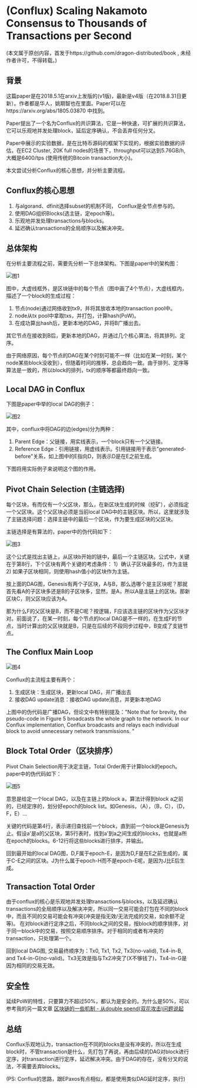 # (Conflux) Scaling Nakamoto Consensus to Thousands of Transactions per Second

(本文属于原创内容，首发于https://github.com/dragon-distributed/book , 未经作者许可，不得转载。)  

## 背景

这篇paper是在2018.5.1在arxiv上发版的(v1版)，最新是v4版（在2018.8.31日更新）。作者都是华人，姚期智也在里面。Paper可以在https://arxiv.org/abs/1805.03870 中找到。  

Paper提出了一个名为Conflux的共识算法，它是一种快速，可扩展的共识算法，它可以乐观地并发处理block，延后定序确认，不会丢弃任何分叉。  

Paper中展示的实验数据，是在比特币源码的框架下实现的，根据实验数据的评估，在EC2 Cluster, 20K full nodes的场景下，throughput可以达到5.76GB/h, 大概是6400/tps (使用传统的Bitcoin transaction大小)。

本文尝试分析Conflux的核心思想，并分析主要流程。

## Conflux的核心思想

1) 与algorand、dfinit选择subset的机制不同， Conflux是全节点参与的。  
2) 使用DAG组织Blocks(选主链，定epoch等)。  
3) 乐观地并发处理transactions与blocks。  
4) 延迟确认transactions的全局顺序以及解决冲突。  

## 总体架构

在分析主要流程之前，需要先分析一下总体架构。下图是paper中的架构图：  

![图1](https://longdandan-1256672193.cos.ap-guangzhou.myqcloud.com/article/blockchain/3.architecture.jpg)

图中，大虚线框外，是区块链中的每个节点（图中画了4个节点），大虚线框内，描述了一个block的生成过程：
1) 节点(node)通过网络收到tx9，并将其放收本地的transaction pool中。  
2) node从tx pool中拿取txs，并打包，计算hash(PoW)。  
3) 在成功算出hash后，更新本地的DAG，并将B广播出去。    

其它节点在接收到B后，更新本地的DAG，并通过几个核心算法，将其排列、定序。  

由于网络原因，每个节点的DAG在某个时刻可能不一样（比如在某一时刻，某个node某些block没收到），但随着时间的推移，总会趋向一致。由于排列、定序等算法是一致的，所以block的排列，tx的顺序等都最终趋向一致。  

## Local DAG in Conflux

下图是paper中举的local DAG的例子：  

![图2](https://longdandan-1256672193.cos.ap-guangzhou.myqcloud.com/article/blockchain/3.local-DAG.jpg)

其中，conflux中将DAG的边(edges)分为两种：
1) Parent Edge：父链接，用实线表示，一个block只有一个父链接。
2) Reference Edge：引用链接，用虚线表示。引用链接用于表示"generated-before"关系，如上图中的E指向D，则表示D是在E之前生成。

下图将用实际例子来说明这个图的作用。

## Pivot Chain Selection (主链选择)

每个区块，有而仅有一个父区块，那么，在新区块生成的时候（挖矿），必须指定一个父区块。这个父区块必须是当前local DAG中的主链区块。所以，这里就涉及了主链选择问题：选择主链中的最后一个区块，作为要生成区块的父区块。

主链选择是有算法的，paper中的伪代码如下：

![图3](https://longdandan-1256672193.cos.ap-guangzhou.myqcloud.com/article/blockchain/3.pivot.jpg)

这个公式是找出主链上，从区块b开始的链中，最后一个主链区块。公式中，关键在于第8行，下个区块有两个关键的考虑条件：
1）确认子区块最多的，作为主链
2) 如果子区块相同，则使用hash值小的区块作为主链。

按上面的DAG图，Genesis有两个子区块，A与B，那么选哪个是主区块呢？那就首先看A的子区块多还是B的子区块多，显然，是A，所以A是主链上的区块。那新区块C，则父区块应该为A。  

那为什么F的父区块是B，而不是C呢？按逻辑，F应该选主链的区块作为父区块才对。前面说了，在某一时刻，每个节点的local DAG是不一样的，在生成F的节点，当时计算出的父区块就是B，只是在后续的不段同步过程中，B变成了支链节点。


## The Conflux Main Loop

![图4](https://longdandan-1256672193.cos.ap-guangzhou.myqcloud.com/article/blockchain/3.main-loop.jpg)

Conflux的主流程主要有两个：  
1) 生成区块：生成区块，更新local DAG，并广播出去
2) 接收DAG update消息：接收DAG update消息，并更新本地DAG

上图中的伪代码是广播DAG，但论文中有特别提及："Note that for brevity, the pseudo-code in Figure 5 broadcasts the whole graph to the network. In our Conflux implementation, Conflux broadcasts and relays each individual block to avoid unnecessary network transmissions. "

## Block Total Order（区块排序）

Pivot Chain Selection用于决定主链，Total Order用于计算block的epoch。paper中的伪代码如下：

![图5](https://longdandan-1256672193.cos.ap-guangzhou.myqcloud.com/article/blockchain/3.conflux-order.jpg)

意思是给定一个local DAG，以及在主链上的block a，算法计得到block a之前的，已经定序的，划分好epoch的block list。如Genesis，（A），（B，C），（D，F，E）...  

关键的代码是第4行，表示递归查找前一个block，直到前一个block是Genesis为止。假设a'是a的父区块，第5行表时，找到a'到a之间生成的blocks，也就是a所在epoch的blocks。6-12行将这些blocks进行排序，并输出。

回到最开始的local DAG图，D,F属于epoch-E，是因为D,F是在E之前生成的，属于C-E之间的区块。J为什么属于epoch-H而不是epoch-E呢，是因为J比E后生成。


## Transaction Total Order

由于conflux的核心是乐观地并发处理transactions与blocks，以及延迟确认transactions的全局顺序以及解决冲突，所以同一交易可能会打包在不同的block中，而且不同的交易可能会有冲突(冲突是指无效/无法完成的交易，如余额不足等)。
在对block进行定序之后，不同block之间的交易，按block的顺序排序，对于同一block中的交易，按照交易顺序排序。对于相同的或者有冲突的transaction，只处理第一个。

回到local DAG图, 交易最终顺序为：Tx0, Tx1, Tx2, Tx3(no-valid), Tx4-in-B, and Tx4-in-G(no-valid)。Tx3无效是指与Tx2冲突了(X不够钱了)，Tx4-in-G是因为相同的交易无效。

## 安全性

延续PoW的特性，只要算力不超过50%，都认为是安全的。为什么是50%，可以参考我的另一篇文章 [区块链的一些机制 - 从double spend(双花攻击)问题说起](https://github.com/dragon-distributed/book/blob/master/blockchain/2.区块链的一些机制-从double%20spend(双花攻击)问题说起.md)


## 总结

Conflux乐观地认为，transaction在不同的blocks是没有冲突的，所以在生成block时，不管transaction是什么，先打包了再说，再由后续的DAG对block进行定序，对transaction进行定序，延迟解决冲突。由于DAG的存在，没有分叉的说法，不需要丢弃blocks。

(PS: Conflux的思路，跟EPaxos有点相似，都是使用类似DAG延时定序，执行)